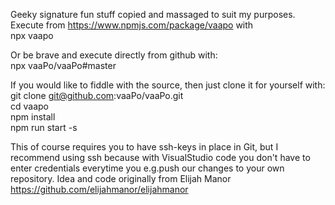 Geeky signature fun stuff copied and massaged to suit my purposes.
Execute from https://www.npmjs.com/package/vaapo with 
<br>npx vaapo

Or be brave and execute directly from github with:
<br>npx vaaPo/vaaPo#master

If you would like to fiddle with the source, then just clone it for yourself with:
<br>git clone git@github.com:vaaPo/vaaPo.git
<br>cd vaapo
<br>npm install
<br>npm run start -s

This of course requires you to have ssh-keys in place in Git, but I recommend using ssh because with VisualStudio code you don't have to enter credentials everytime you e.g.push our changes to your own repository.
Idea and code originally from Elijah Manor https://github.com/elijahmanor/elijahmanor
